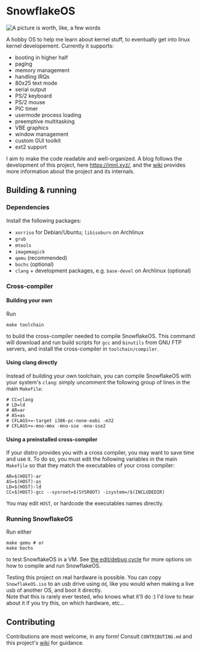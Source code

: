 # SnowflakeOS

![A picture is worth, like, a few words](https://29jm.github.io/assets/sos-paint.jpg)

A hobby OS to help me learn about kernel stuff, to eventually get into linux kernel developement. Currently it supports:
+ booting in higher half
+ paging
+ memory management
+ handling IRQs
+ 80x25 text mode
+ serial output
+ PS/2 keyboard
+ PS/2 mouse
+ PIC timer
+ usermode process loading
+ preemptive multitasking
+ VBE graphics
+ window management
+ custom GUI toolkit
+ ext2 support

I aim to make the code readable and well-organized. A blog follows the development of this project, here https://jmnl.xyz/, and the [wiki](https://github.com/29jm/SnowflakeOS/wiki) provides more information about the project and its internals.

## Building & running

### Dependencies

Install the following packages:

+ `xorriso` for Debian/Ubuntu; `libisoburn` on Archlinux
+ `grub`
+ `mtools`
+ `imagemagick`
+ `qemu` (recommended)
+ `bochs` (optional)
+ `clang` + development packages, e.g. `base-devel` on Archlinux (optional)

### Cross-compiler

#### Building your own

Run

    make toolchain

to build the cross-compiler needed to compile SnowflakeOS. This command will download and run build scripts for `gcc` and `binutils` from GNU FTP servers, and install the cross-compiler in `toolchain/compiler`.

#### Using clang directly

Instead of building your own toolchain, you can compile SnowflakeOS with your system's `clang`: simply uncomment the following group of lines in the main `Makefile`:
```shell
# CC=clang
# LD=ld
# AR=ar
# AS=as
# CFLAGS+=-target i386-pc-none-eabi -m32
# CFLAGS+=-mno-mmx -mno-sse -mno-sse2
```

#### Using a preinstalled cross-compiler

If your distro provides you with a cross compiler, you may want to save time and use it. To do so, you must edit the following variables in the main `Makefile` so that they match the executables of your cross compiler:

    AR=$(HOST)-ar
    AS=$(HOST)-as
    LD=$(HOST)-ld
    CC=$(HOST)-gcc --sysroot=$(SYSROOT) -isystem=/$(INCLUDEDIR)

You may edit `HOST`, or hardcode the executables names directly.

### Running SnowflakeOS

Run either

    make qemu # or
    make bochs

to test SnowflakeOS in a VM. See [the edit/debug cycle](https://github.com/29jm/SnowflakeOS/wiki/The-edit-debug-cycle) for more options on how to compile and run SnowflakeOS.

Testing this project on real hardware is possible. You can copy `SnowflakeOS.iso` to an usb drive using `dd`, like you would when making a live usb of another OS, and boot it directly.  
Note that this is rarely ever tested, who knows what it'll do :) I'd love to hear about it if you try this, on which hardware, etc...

## Contributing

Contributions are most welcome, in any form! Consult `CONTRIBUTING.md` and this project's [wiki](https://github.com/29jm/SnowflakeOS/wiki) for guidance.
